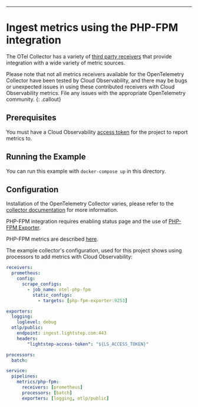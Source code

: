 ---
# Ingest metrics using the PHP-FPM integration

The OTel Collector has a variety of [third party receivers](https://github.com/open-telemetry/opentelemetry-collector-contrib/tree/master/receiver) that provide integration with a wide variety of metric sources.

Please note that not all metrics receivers available for the OpenTelemetry Collector have been tested by Cloud Observability, and there may be bugs or unexpected issues in using these contributed receivers with Cloud Observability metrics. File any issues with the appropriate OpenTelemetry community.
{: .callout}

## Prerequisites

You must have a Cloud Observability [access token](/docs/create-and-manage-access-tokens) for the project to report metrics to.

## Running the Example

You can run this example with `docker-compose up` in this directory.

## Configuration

Installation of the OpenTelemetry Collector varies, please refer to the [collector documentation](https://opentelemetry.io/docs/collector/) for more information.

PHP-FPM integration requires enabling status page and the use of [PHP-FPM Exporter](https://github.com/hipages/php-fpm_exporter).

PHP-FPM metrics are described [here](https://github.com/hipages/php-fpm_exporter#metrics-collected).

The example collector's configuration, used for this project shows using processors to add metrics with Cloud Observability:

``` yaml
receivers:
  prometheus:
    config:
      scrape_configs:
        - job_name: otel-php-fpm
          static_configs:
            - targets: [php-fpm-exporter:9253]

exporters:
  logging:
    loglevel: debug
  otlp/public:
    endpoint: ingest.lightstep.com:443
    headers:
        "lightstep-access-token": "${LS_ACCESS_TOKEN}"

processors:
  batch:

service:
  pipelines:
    metrics/php-fpm:
      receivers: [prometheus]
      processors: [batch]
      exporters: [logging, otlp/public]
```
